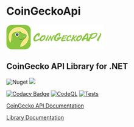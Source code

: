 # CoinGeckoApi
![CoinGecko Logo](https://raw.githubusercontent.com/ByronAP/CoinGeckoApi/dev/coingecko-logo-banner-256x64.png)
## CoinGecko API Library for .NET

![Nuget](https://img.shields.io/nuget/v/CoinGeckoAPI)
[![](https://img.shields.io/static/v1?label=Sponsor&message=%E2%9D%A4&logo=GitHub&color=%23fe8e86)](https://github.com/sponsors/ByronAP)

[![Codacy Badge](https://app.codacy.com/project/badge/Grade/11157f3b39e84f0c9a0a1bc0caf148dc)](https://www.codacy.com/gh/ByronAP/CoinGeckoApi/dashboard?utm_source=github.com&amp;utm_medium=referral&amp;utm_content=ByronAP/CoinGeckoApi&amp;utm_campaign=Badge_Grade)
[![CodeQL](https://github.com/ByronAP/CoinGeckoApi/actions/workflows/codeql.yml/badge.svg)](https://github.com/ByronAP/CoinGeckoApi/actions/workflows/codeql.yml)
[![Tests](https://github.com/ByronAP/CoinGeckoApi/actions/workflows/dev_test_dotnet.yml/badge.svg)](https://github.com/ByronAP/CoinGeckoApi/actions/workflows/dev_test_dotnet.yml)

[CoinGecko API Documentation](https://www.coingecko.com/en/api/documentation)

[Library Documentation](https://byronap.github.io/CoinGeckApi_docs)

